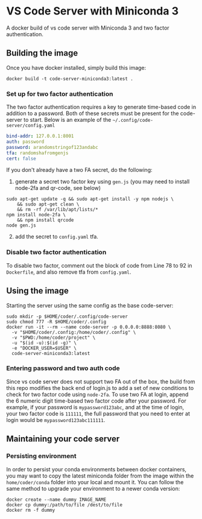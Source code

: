 # VS Code Server with Miniconda 3

A docker build of vs code server with Miniconda 3 and two factor authentication.


## Building the image

Once you have docker installed, simply build this image:

```
docker build -t code-server-miniconda3:latest .
```

### Set up for two factor authentication

The two factor authentication requires a key to generate time-based code in addition to a password. Both of these secrets must be present for the code-server to start. Below is an example of the `~/.config/code-server/config.yaml`
```yaml
bind-addr: 127.0.0.1:8001
auth: password
password: arandomstringof123andabc
tfa: randomshafromgenjs
cert: false
```

If you don't already have a two FA secret, do the following:

1. generate a secret two factor key using `gen.js` (you may need to install node-2fa and qr-code, see below)
```
sudo apt-get update -q && sudo apt-get install -y npm nodejs \
    && sudo apt-get clean \
    && rm -rf /var/lib/apt/lists/*
npm install node-2fa \
    && npm install qrcode
node gen.js
```

2. add the secret to `config.yaml` tfa.

### Disable two factor authentication

To disable two factor, comment out the block of code from Line 78 to 92 in `Dockerfile`, and also remove tfa from `config.yaml`.


## Using the image

Starting the server using the same config as the base code-server:

```
sudo mkdir -p $HOME/coder/.config/code-server
sudo chmod 777 -R $HOME/coder/.config
docker run -it --rm --name code-server -p 0.0.0.0:8888:8080 \
  -v "$HOME/coder/.config:/home/coder/.config" \
  -v "$PWD:/home/coder/project" \
  -u "$(id -u):$(id -g)" \
  -e "DOCKER_USER=$USER" \
  code-server-miniconda3:latest
```

### Entering password and two auth code

Since vs code server does not support two FA out of the box, the build from this repo modifies the back end of login.js to add a set of new conditions to check for two factor code using `node-2fa`. To use two FA at login, append the 6 numeric digit time-based two factor code after your password. For example, if your password is `mypassword123abc`, and at the time of login, your two factor code is `111111`, the full password that you need to enter at login would be `mypassword123abc111111`.

## Maintaining your code server

### Persisting environment

In order to persist your conda environments between docker containers, you may want to copy the latest miniconda folder from the image within the `home/coder/conda` folder into your local and mount it. You can follow the same method to upgrade your environment to a newer conda version:

```
docker create --name dummy IMAGE_NAME
docker cp dummy:/path/to/file /dest/to/file
docker rm -f dummy
```

